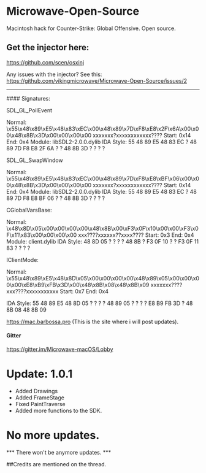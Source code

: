 # Microwave-Open-Source
Macintosh hack for Counter-Strike: Global Offensive. Open source.
## Get the injector here:
https://github.com/scen/osxinj

Any issues with the injector? See this:
https://github.com/vikingmicrowave/Microwave-Open-Source/issues/2
<hr>
#### Signatures:

SDL_GL_PollEvent

Normal: \x55\x48\x89\xE5\x48\x83\xEC\x00\x48\x89\x7D\xF8\xE8\x2F\x6A\x00\x00\x48\x8B\x3D\x00\x00\x00\x00 xxxxxxx?xxxxxxxxxxxx????
Start: 0x14
End: 0x4
Module: libSDL2-2.0.0.dylib
IDA Style: 55 48 89 E5 48 83 EC ? 48 89 7D F8 E8 2F 6A ? ? 48 8B 3D ? ? ? ? 

SDL_GL_SwapWindow

Normal: \x55\x48\x89\xE5\x48\x83\xEC\x00\x48\x89\x7D\xF8\xE8\xBF\x06\x00\x00\x48\x8B\x3D\x00\x00\x00\x00 xxxxxxx?xxxxxxxxxxxx????
Start: 0x14
End: 0x4
Module: libSDL2-2.0.0.dylib
IDA Style: 55 48 89 E5 48 83 EC ? 48 89 7D F8 E8 BF 06 ? ? 48 8B 3D ? ? ? ? 


CGlobalVarsBase:

Normal: \x48\x8D\x05\x00\x00\x00\x00\x48\x8B\x00\xF3\x0F\x10\x00\x00\xF3\x0F\x11\x83\x00\x00\x00\x00   xxx????xxxxxx??xxxx????
Start: 0x3
End: 0x4
Module: client.dylib
IDA Style: 48 8D 05 ? ? ? ? 48 8B ? F3 0F 10 ? ? F3 0F 11 83 ? ? ? ? 

IClientMode:

Normal: \x55\x48\x89\xE5\x48\x8D\x05\x00\x00\x00\x00\x48\x89\x05\x00\x00\x00\x00\xE8\xB9\xFB\x3D\x00\x48\x8B\x08\x48\x8B\x09 xxxxxxx????xxx????xxxxxxxxxxx
Start: 0x7
End: 0x4

IDA Style: 55 48 89 E5 48 8D 05 ? ? ? ? 48 89 05 ? ? ? ? E8 B9 FB 3D ? 48 8B 08 48 8B 09

https://mac.barbossa.pro (This is the site where i will post updates).

#### Gitter
https://gitter.im/Microwave-macOS/Lobby

# Update: 1.0.1
+ Added Drawings
+ Added FrameStage
+ Fixed PaintTraverse
+ Added more functions to the SDK.

# No more updates.
*** There won't be anymore updates. ***

##Credits are mentioned on the thread.
